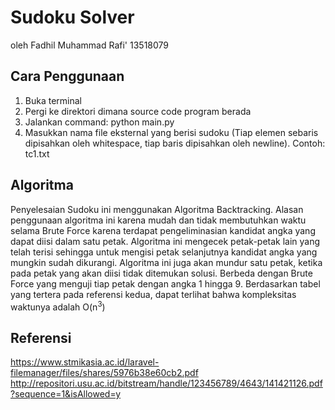 # Sudoku Solver
oleh Fadhil Muhammad Rafi' 13518079

## Cara Penggunaan
1. Buka terminal
2. Pergi ke direktori dimana source code program berada
3. Jalankan command: python main.py
4. Masukkan nama file eksternal yang berisi sudoku (Tiap elemen sebaris dipisahkan oleh whitespace, tiap baris dipisahkan oleh newline). Contoh: tc1.txt

## Algoritma
Penyelesaian Sudoku ini menggunakan Algoritma Backtracking. Alasan penggunaan algoritma ini karena mudah dan tidak membutuhkan waktu selama Brute Force karena
terdapat pengeliminasian kandidat angka yang dapat diisi dalam satu petak. Algoritma ini mengecek petak-petak lain yang telah terisi sehingga untuk mengisi petak selanjutnya kandidat angka yang mungkin sudah dikurangi. Algoritma ini juga akan mundur satu petak, ketika pada petak yang akan diisi tidak ditemukan solusi. Berbeda dengan Brute Force yang menguji tiap petak dengan angka 1 hingga 9. Berdasarkan tabel yang tertera pada referensi kedua, dapat terlihat bahwa kompleksitas waktunya adalah O(n<sup>3</sup>)

## Referensi
https://www.stmikasia.ac.id/laravel-filemanager/files/shares/5976b38e60cb2.pdf
http://repositori.usu.ac.id/bitstream/handle/123456789/4643/141421126.pdf?sequence=1&isAllowed=y
